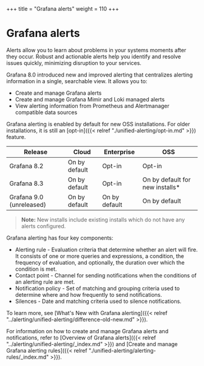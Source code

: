 +++
title = "Grafana alerts"
weight = 110
+++

# Grafana alerts

Alerts allow you to learn about problems in your systems moments after they occur. Robust and actionable alerts help you identify and resolve issues quickly, minimizing disruption to your services.

Grafana 8.0 introduced new and improved alerting that centralizes alerting information in a single, searchable view. It allows you to:

- Create and manage Grafana alerts
- Create and manage Grafana Mimir and Loki managed alerts
- View alerting information from Prometheus and Alertmanager compatible data sources

Grafana alerting is enabled by default for new OSS installations. For older installations, it is still an [opt-in]({{< relref "./unified-alerting/opt-in.md" >}}) feature.

| Release                  | Cloud         | Enterprise    | OSS                              |
| ------------------------ | ------------- | ------------- | -------------------------------- |
| Grafana 8.2              | On by default | Opt-in        | Opt-in                           |
| Grafana 8.3              | On by default | Opt-in        | On by default for new installs\* |
| Grafana 9.0 (unreleased) | On by default | On by default | On by default                    |

> **Note:** New installs include existing installs which do not have any alerts configured.

Grafana alerting has four key components:

- Alerting rule - Evaluation criteria that determine whether an alert will fire. It consists of one or more queries and expressions, a condition, the frequency of evaluation, and optionally, the duration over which the condition is met.
- Contact point - Channel for sending notifications when the conditions of an alerting rule are met.
- Notification policy - Set of matching and grouping criteria used to determine where and how frequently to send notifications.
- Silences - Date and matching criteria used to silence notifications.

To learn more, see [What's New with Grafana alerting]({{< relref "../alerting/unified-alerting/difference-old-new.md" >}}).

For information on how to create and manage Grafana alerts and notifications, refer to [Overview of Grafana alerts]({{< relref "../alerting/unified-alerting/_index.md" >}}) and [Create and manage Grafana alerting rules]({{< relref "./unified-alerting/alerting-rules/_index.md" >}}).
